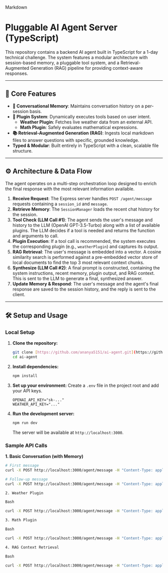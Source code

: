 Markdown

#  Pluggable AI Agent Server (TypeScript)

This repository contains a backend AI agent built in TypeScript for a 1-day technical challenge. The system features a modular architecture with session-based memory, a pluggable tool system, and a Retrieval-Augmented Generation (RAG) pipeline for providing context-aware responses.

---

## 🚀 Core Features

* **🧠 Conversational Memory**: Maintains conversation history on a per-session basis.
* **🔌 Plugin System**: Dynamically executes tools based on user intent.
    * **Weather Plugin**: Fetches live weather data from an external API.
    * **Math Plugin**: Safely evaluates mathematical expressions.
* **📚 Retrieval-Augmented Generation (RAG)**: Ingests local markdown files to answer questions with specific, grounded knowledge.
* **Typed & Modular**: Built entirely in TypeScript with a clean, scalable file structure.

---

## ⚙️ Architecture & Data Flow

The agent operates on a multi-step orchestration loop designed to enrich the final response with the most relevant information available.

1.  **Receive Request**: The Express server handles `POST /agent/message` requests containing a `session_id` and `message`.
2.  **Retrieve Memory**: The `SessionManager` loads the recent chat history for the session.
3.  **Tool Check (LLM Call #1)**: The agent sends the user's message and history to the LLM (OpenAI GPT-3.5-Turbo) along with a list of available plugins. The LLM decides if a tool is needed and returns the function and arguments to call.
4.  **Plugin Execution**: If a tool call is recommended, the system executes the corresponding plugin (e.g., `weatherPlugin`) and captures its output.
5.  **RAG Retrieval**: The user's message is embedded into a vector. A cosine similarity search is performed against a pre-embedded vector store of local documents to find the top 3 most relevant context chunks.
6.  **Synthesize (LLM Call #2)**: A final prompt is constructed, containing the system instructions, recent memory, plugin output, and RAG context. This is sent to the LLM to generate a final, synthesized answer.
7.  **Update Memory & Respond**: The user's message and the agent's final response are saved to the session history, and the reply is sent to the client.

---

## 🛠️ Setup and Usage

### Local Setup

1.  **Clone the repository:**
    ```bash
    git clone [https://github.com/ananya5151/ai-agent.git](https://github.com/ananya5151/ai-agent.git)
    cd ai-agent
    ```

2.  **Install dependencies:**
    ```bash
    npm install
    ```

3.  **Set up your environment:**
    Create a `.env` file in the project root and add your API keys.
    ```env
    OPENAI_API_KEY="sk-..."
    WEATHER_API_KEY="..."
    ```

4.  **Run the development server:**
    ```bash
    npm run dev
    ```
    The server will be available at `http://localhost:3000`.

### Sample API Calls

**1. Basic Conversation (with Memory)**
```bash
# First message
curl -X POST http://localhost:3000/agent/message -H "Content-Type: application/json" -d '{"session_id": "convo-01", "message": "My name is Ananya."}'

# Follow-up message
curl -X POST http://localhost:3000/agent/message -H "Content-Type: application/json" -d '{"session_id": "convo-01", "message": "What is my name?"}'

2. Weather Plugin

Bash

curl -X POST http://localhost:3000/agent/message -H "Content-Type: application/json" -d '{"session_id": "weather-test", "message": "What is the weather like in Lucknow?"}'

3. Math Plugin

Bash

curl -X POST http://localhost:3000/agent/message -H "Content-Type: application/json" -d '{"session_id": "math-test", "message": "Can you calculate (100 / 5) * 2 + 15?"}'

4. RAG Context Retrieval

Bash

curl -X POST http://localhost:3000/agent/message -H "Content-Type: application/json" -d '{"session_id": "rag-test", "message": "How does the RAG system perform retrieval?"}'